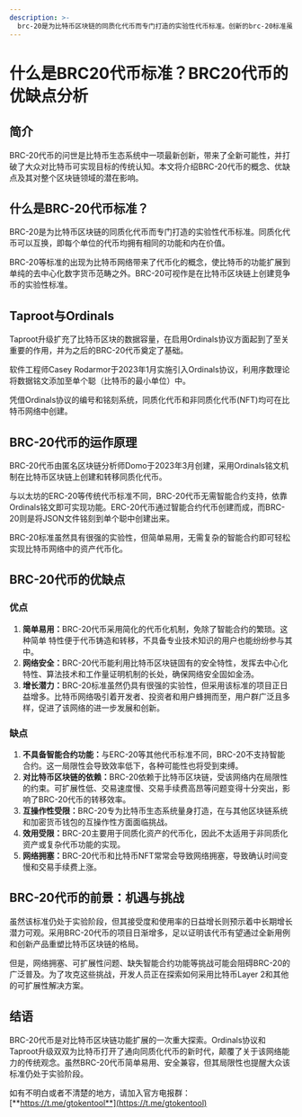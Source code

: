 ```yaml
---
description: >-
  brc-20是为比特币区块链的同质化代币而专门打造的实验性代币标准。创新的brc-20标准虽然具有很强的实验性，却有助于竞争币和代币化资产在比特币网络上的创建。
---
```


# 什么是BRC20代币标准？BRC20代币的优缺点分析

## 简介

BRC-20代币的问世是比特币生态系统中一项最新创新，带来了全新可能性，并打破了大众对比特币可实现目标的传统认知。本文将介绍BRC-20代币的概念、优缺点及其对整个区块链领域的潜在影响。

## 什么是BRC-20代币标准？

BRC-20是为比特币区块链的同质化代币而专门打造的实验性代币标准。同质化代币可以互换，即每个单位的代币均拥有相同的功能和内在价值。

BRC-20等标准的出现为比特币网络带来了代币化的概念，使比特币的功能扩展到单纯的去中心化数字货币范畴之外。BRC-20可视作是在比特币区块链上创建竞争币的实验性标准。

## Taproot与Ordinals

Taproot升级扩充了比特币区块的数据容量，在启用Ordinals协议方面起到了至关重要的作用，并为之后的BRC-20代币奠定了基础。

软件工程师Casey Rodarmor于2023年1月实施引入Ordinals协议，利用序数理论将数据铭文添加至单个聪（比特币的最小单位）中。

凭借Ordinals协议的编号和铭刻系统，同质化代币和非同质化代币(NFT)均可在比特币网络中创建。

## BRC-20代币的运作原理

BRC-20代币由匿名区块链分析师Domo于2023年3月创建，采用Ordinals铭文机制在比特币区块链上创建和转移同质化代币。

与以太坊的ERC-20等传统代币标准不同，BRC-20代币无需智能合约支持，依靠Ordinals铭文即可实现功能。ERC-20代币通过智能合约代币创建而成，而BRC-20则是将JSON文件铭刻到单个聪中创建出来。

BRC-20标准虽然具有很强的实验性，但简单易用，无需复杂的智能合约即可轻松实现比特币网络中的资产代币化。

## BRC-20代币的优缺点

### 优点

1. **简单易用：**&#x42;RC-20代币采用简化的代币化机制，免除了智能合约的繁琐。这种简单 特性便于代币铸造和转移，不具备专业技术知识的用户也能纷纷参与其中。
2. **网络安全：**&#x42;RC-20代币能利用比特币区块链固有的安全特性，发挥去中心化特性、算法技术和工作量证明机制的长处，确保网络安全固如金汤。
3. **增长潜力：**&#x42;RC-20标准虽然仍具有很强的实验性，但采用该标准的项目正日益增多。比特币网络吸引着开发者、投资者和用户蜂拥而至，用户群广泛且多样，促进了该网络的进一步发展和创新。

### 缺点

1. **不具备智能合约功能：**&#x4E0E;ERC-20等其他代币标准不同，BRC-20不支持智能合约。这一局限性会导致效率低下，各种可能性也将受到束缚。
2. **对比特币区块链的依赖：**&#x42;RC-20依赖于比特币区块链，受该网络内在局限性的约束。可扩展性低、交易速度慢、交易手续费高昂等问题变得十分突出，影响了BRC-20代币的转移效率。
3. **互操作性受限：**&#x42;RC-20专为比特币生态系统量身打造，在与其他区块链系统和加密货币钱包的互操作性方面面临挑战。
4. **效用受限：**&#x42;RC-20主要用于同质化资产的代币化，因此不太适用于非同质化资产或复杂代币功能的实现。
5. **网络拥塞：**&#x42;RC-20代币和比特币NFT常常会导致网络拥塞，导致确认时间变慢和交易手续费上涨。

## BRC-20代币的前景：机遇与挑战

虽然该标准仍处于实验阶段，但其接受度和使用率的日益增长则预示着中长期增长潜力可观。采用BRC-20代币的项目日渐增多，足以证明该代币有望通过全新用例和创新产品重塑比特币区块链的格局。

但是，网络拥塞、可扩展性问题、缺失智能合约功能等挑战可能会阻碍BRC-20的广泛普及。为了攻克这些挑战，开发人员正在探索如何采用比特币Layer 2和其他的可扩展性解决方案。

## 结语

BRC-20代币是对比特币区块链功能扩展的一次重大探索。Ordinals协议和Taproot升级双双为比特币打开了通向同质化代币的新时代，颠覆了关于该网络能力的传统观念。虽然BRC-20代币简单易用、安全兼容，但其局限性也提醒大众该标准仍处于实验阶段。

如有不明白或者不清楚的地方，请加入官方电报群：[**https://t.me/gtokentool**](https://t.me/gtokentool)
